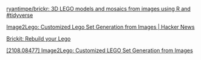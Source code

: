 [ryantimpe/brickr: 3D LEGO models and mosaics from images using R and #tidyverse](https://github.com/ryantimpe/brickr)

[Image2Lego: Customized Lego Set Generation from Images | Hacker News](https://news.ycombinator.com/item?id=28273015)

[Brickit: Rebuild your Lego](https://brickit.app/)

[[2108.08477] Image2Lego: Customized LEGO Set Generation from Images](https://arxiv.org/abs/2108.08477)
